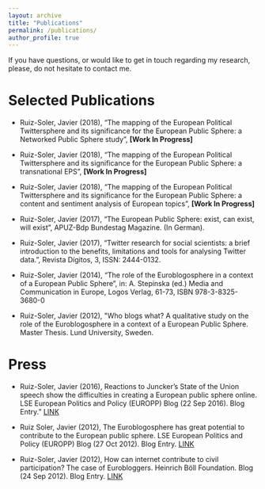 ```yaml
---
layout: archive
title: "Publications"
permalink: /publications/
author_profile: true
---
```


If you have questions, or would like to get in touch regarding my research, please, do not hesitate to contact me.


Selected Publications
======

- Ruiz-Soler, Javier (2018), “The mapping of the European Political Twittersphere and its significance for the European Public Sphere: a Networked Public Sphere study”, **[Work In Progress]**

- Ruiz-Soler, Javier (2018), “The mapping of the European Political Twittersphere and its significance for the European Public Sphere: a transnational EPS”, **[Work In Progress]**

- Ruiz-Soler, Javier (2018), “The mapping of the European Political Twittersphere and its significance for the European Public Sphere: a content and sentiment analysis of European topics”, **[Work In Progress]**


- Ruiz-Soler, Javier (2017), “The European Public Sphere: exist, can exist, will exist”, APUZ-Bdp Bundestag Magazine. (In German).

- Ruiz-Soler, Javier (2017), “Twitter research for social scientists: a brief introduction to the benefits, limitations and tools for analysing Twitter data.”, Revista Dígitos, 3, ISSN: 2444-0132.

- Ruiz-Soler, Javier (2014), “The role of the Euroblogosphere in a context of a European Public Sphere”, in: A. Stepinska (ed.) Media and Communication in Europe, Logos Verlag, 61-73, ISBN 978-3-8325-3680-0

- Ruiz-Soler, Javier (2012), "Who blogs what? A qualitative study on the role of the Euroblogosphere in a context of a European Public Sphere. Master Thesis. Lund University, Sweden.


Press
======

- Ruiz-Soler, Javier (2016), Reactions to Juncker’s State of the Union speech show the difficulties in creating a European public sphere online. LSE European Politics and Policy (EUROPP) Blog (22 Sep 2016). Blog Entry.” [LINK](http://blogs.lse.ac.uk/europpblog/2016/09/22/soteu-twitter-european-public-sphere/)

- Ruiz Soler, Javier (2012), The Euroblogosphere has great potential to contribute to the European public sphere. LSE European Politics and Policy (EUROPP) Blog (27 Oct 2012). Blog Entry. [LINK](http://blogs.lse.ac.uk/europpblog/2012/10/27/the-euroblogosphere-javier-ruiz-soler/) 

- Ruiz-Soler, Javier (2012), How can internet contribute to civil participation? The case of Eurobloggers. Heinrich Böll Foundation. Blog (24 Sep 2012). Blog Entry. [LINK](https://www.boell.de/de/node/276608)

